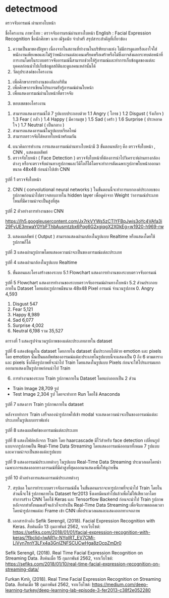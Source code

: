 # detectmood
ตรวจจับอารมณ์ ผ่านทางใบหน้า


ชื่อโครงงาน	ภาษาไทย : ตรวจจับอารมรณ์ผ่านทางใบหน้า
		English :  Facial Expression Recognition
ชื่อนักศึกษา	นาย ณัฐดนัย จำปาศรี 
สรุปสาระสำคัญที่เกี่ยวข้อง
1.	ความเป็นมาของปัญหา
เนื่องจากในสถานที่ทำงานในบริษัทบางแห่ง ไม่มีการดูแลหรือเอาใจใส่พนักงานเพียงพอและไม่รู้ว่าพนักงานแต่ละคนเครียดหรือเศร้าหรือไม่ซึ่งอาจส่งผลกระทบต่อหน้าที่การงานโดยในระบบตรวจจับอารมณ์นี้สามารถช่วยให้รู้อารมณ์และทำการเก็บข้อมูลของแต่ละบุคคลก่อนนำไปเก็บข้อมูลสถิติและดูแลคนเหล่านั้นได้
2.	วัตถุประสงค์ของโครงงาน
1)	เพื่อศึกษาการทำงานของอัลกอริทึม
2)	เพื่อศึกษาการเขียนโปรแกรมรับรู้อารมณ์ผ่านใบหน้า
3)	เพื่อแสดงอารมณ์ผ่านใบหน้าที่ตรวจจับ
3.	ขอบเขตของโครงงาน
1)	สามารถแสดงอารมณ์ได้ 7 รูปแบบประกอบด้วย
1.1	 Angry ( โกรธ )
1.2	 Disgust ( รังเกียจ )
1.3	 Fear ( กลัว )
1.4	 Happy ( มีความสุข )
1.5	 Sad ( เศร้า )
1.6	 Surprise ( ประหลาดใจ )
1.7	 Neutral ( เป็นกลาง )
2)	สามารถแสดงอารมณ์ในรูปแบบเรียลไทม์
3)	สามารถตรวจจับได้หลายใบหน้าพร้อมกัน

4.	แนวคิดการทำงาน
การแสดงอารมณ์ผ่านทางใบหน้ามี 3 ขั้นตอนหลักๆ คือ ตรวจจับใบหน้า , CNN , แสดงผลลัพท์
1.	ตรวจจับใบหน้า ( Face Detection )
ตรวจจับใบหน้าที่ต้องการนำไปวิเคราะห์ผ่านทางกล้องต่างๆ หรือจะตรวจจับผ่านทางรูปภาพและวีดีโอก็ได้โดยจะทำการตัดเฉพาะรูปภาพใบหน้าออกมาขนาด 48x48 ก่อนนำไปเข้า CNN
 
รูปที่ 1 ตรวจจับใบหน้า

2.	CNN ( convolutional neural networks )
ในขั้นตอนนี้จะทำการแยกองค์ประกอบของรูปภาพก่อนนำไปตรวจสอบภายใน hidden layer เพื่อดูค่าจาก Weight ว่าอารมณ์ประเภทไหนที่มีความน่าจะเป็นสูงที่สุด
 
รูปที่ 2 ตัวอย่างการทำงานของ CNN


https://lh5.googleusercontent.com/Jx7rkVYWs5zCTlYFBpJwis3oYc4VAfa3i29FyUE3mwaY0YbFThbAusmtzbx6Pqg6G2xgiqgX2X0kEg=w1920-h969-rw

3.	แสดงผลลัพท์ ( Output )
สามารถแสดงผ่านกล้องในรูปแบบ Realtime หรือแสดงโดยใช้รูปภาพก็ได้
 
รูปที่ 3 แสดงผ่านรูปภาพโดยแสดงความน่าจะเป็นของอารมณ์แต่ละประเภท

 
รูปที่ 4 แสดงผ่านกล้องในรูปแบบ Realtime 




5.	ขั้นตอนและโครงสร้างของระบบ
5.1 Flowchart แสดงการทำงานของระบบตรวจจับอารมณ์
 
รูปที่ 5 Flowchart แสดงการทำงานของระบบตรวจจับอารมณ์ผ่านทางใบหน้า
5.2 ส่วนประกอบภายใน Dataset
	โดยแต่ละรูปภาพมีขนาด 48x48 Pixel 
อารมณ์	จำนวนรูปภาพ
0.	Angry	4,593
1.	Disgust	547
2.	Fear	5,121
3.	Happy	8,989
4.	Sad	6,077
5.	Surprise	4,002
6.	Neutral	6,198
รวม	35,527

ตารางที่ 1 แสดงรูปจำนวนรูปภาพของแต่ละประเภทภายใน dataset
 
รูปที่ 6 แสดงข้อมูลใน dataset
โดยภายใน dataset นั้นประกอบไปด้วย emotion และ pixels โดย emotion นั้นเป็นผลลัพท์ของอารมณ์แต่ละประเภทในรูปแบบนี้จะแสดงเป็น 0 ถึง 6 ตามตารางและ pixels ซึ่งก็คือรูปภาพที่จะนำไป Train โดยแสดงในรูปแบบ Pixels ก่อนจะให้โปรแกรมแยกออกมาแสดงเป็นรูปภาพก่อนนำไป Train

6.	การทำงานของระบบ
Train รูปภาพภายใน Dataset โดยแบ่งออกเป็น 2 ส่วน
-	Train Image 28,709 รูป
-	Test Image 2,304 รูป
โดยจะทำการ Run โดยใช้ Anaconda
 
รูปที่ 7 แสดงการ Train รูปภาพภายใน dataset

หลังจากทำการ Train เสร็จลองนำรูปภาพไปเข้า modal จะแสดงความน่าจะเป็นของอารมณ์แต่ละประเภทในรูปแบบกราฟแท่ง

 
รูปที่ 8 แสดงผลลัพท์ของอารมณ์แต่ละประเภท

 
รูปที่ 8 แสดงไฟล์หลังจาก Train โดย haarcascade มีไว้สำหรับ face detection
เปลี่ยนรูปแบบจากรูปภาพเป็น Real-Time Data Streaming โดยแสดงอารมณ์ออกมาทั้งหมด 7 รูปแบบและความน่าจะเป็นของแต่ละรูปแบบ
 
รูปที่ 9 แสดงอารมณ์ประเภทต่างๆ ในรูปแบบ Real-Time Data Streaming 
		ประมวลผลโดยนำเฉพาะการแสดงออกทางอารมณ์ที่มีค่าสูงที่สุดออกมาแสดงเพื่อให้ดูง่ายขึ้น
    
รูปที่ 10 ตัวอย่างการแสดงอารมณ์ประเภทต่างๆ

7.	สรุปผล
ในการทำระบบตรวจจับอารมณ์นั้น ในขั้นตอนแรกจะหารูปภาพที่จะนำไป Train โดยในส่วนนี้จะใช้ รูปภาพภายใน Dataset fer2013 ซึ่งเคยมีคนทำไปแล้วเพื่อไม่ให้เสียเวลาโดยทำการสร้าง CNN โดยใช้ Keras และ Tensorflow Backend ก่อนจะนำไป Train รูปภาพหลังจากทำทั้งหมดเสร็จแล้วก็จะทำเป็น Real-Time Data Streaming เพื่อจับภาพตลอดเวลาโดยนำรูปภาพแต่ละ Frame เข้า CNN เพื่อประมวลผลและแสดงออกทางจอภาพ  


8.	เอกสารอ้างอิง
 Sefik Serengil, (2018). Facial Expression Recognition with Keras. สืบค้นเมื่อ 13 กุมภาพันธ์ 2562, จากเว็บไซต์: https://sefiks.com/2018/01/01/facial-expression-recognition-with-keras/?fbclid=IwAR1y-NYpIRT_EV7CMi-LjVyn7nnY3LFx4a3GnIZNFSCUCwHga8zOcpZmDr0

Sefik Serengil, (2018). Real Time Facial Expression Recognition on Streaming Data. สืบค้นเมื่อ 15 กุมภาพันธ์ 2562, จากเว็บไซต์: https://sefiks.com/2018/01/10/real-time-facial-expression-recognition-on-streaming-data/

Furkan Kınlı, (2018). Real Time Facial Expression Recognition on Streaming Data. สืบค้นเมื่อ 18 กุมภาพันธ์ 2562, จากเว็บไซต์: https://medium.com/deep-learning-turkey/deep-learning-lab-episode-3-fer2013-c38f2e052280

